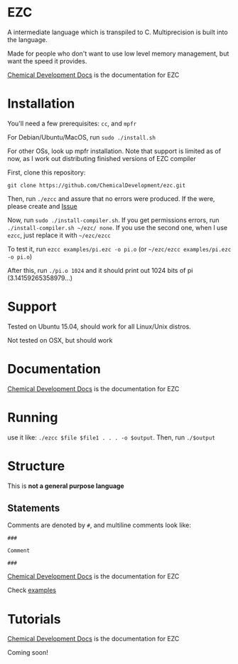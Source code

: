 # EZC

A intermediate language which is transpiled to C. Multiprecision is built into the language.

Made for people who don't want to use low level memory management, but want the speed it provides.

[Chemical Development Docs](http://chemicaldevelopment.us/docs/ezc/) is the documentation for EZC

# Installation

You'll need a few prerequisites: `cc`, and `mpfr`

For Debian/Ubuntu/MacOS, run `sudo ./install.sh`

For other OSs, look up mpfr installation. Note that support is limited as of now, as I work out distributing finished versions of EZC compiler

First, clone this repository:

`git clone https://github.com/ChemicalDevelopment/ezc.git`

Then, run `./ezcc` and assure that no errors were produced. If the were, please create and [Issue](https://github.com/ChemicalDevelopment/ezc/issues)

Now, run `sudo ./install-compiler.sh`. If you get permissions errors, run `./install-compiler.sh ~/ezc/ none`. If you use the second one, when I use `ezcc`, just replace it with `~/ezc/ezcc`

To test it, run `ezcc examples/pi.ezc -o pi.o` (or `~/ezc/ezcc examples/pi.ezc -o pi.o`) 

After this, run `./pi.o 1024` and it should print out 1024 bits of pi (3.14159265358979...)


# Support

Tested on Ubuntu 15.04, should work for all Linux/Unix distros.

Not tested on OSX, but should work

# Documentation

[Chemical Development Docs](http://chemicaldevelopment.us/docs/ezc/) is the documentation for EZC

# Running

use it like: `./ezcc $file $file1 . . . -o $output`. Then, run `./$output`

# Structure

This is **not a general purpose language**

## Statements

Comments are denoted by `#`, and multiline comments look like:
```
###

Comment

###
```

[Chemical Development Docs](http://chemicaldevelopment.us/docs/ezc/) is the documentation for EZC

Check [examples](https://github.com/ChemicalDevelopment/ezc/tree/master/examples)

# Tutorials

[Chemical Development Docs](http://chemicaldevelopment.us/docs/ezc/) is the documentation for EZC

Coming soon!

